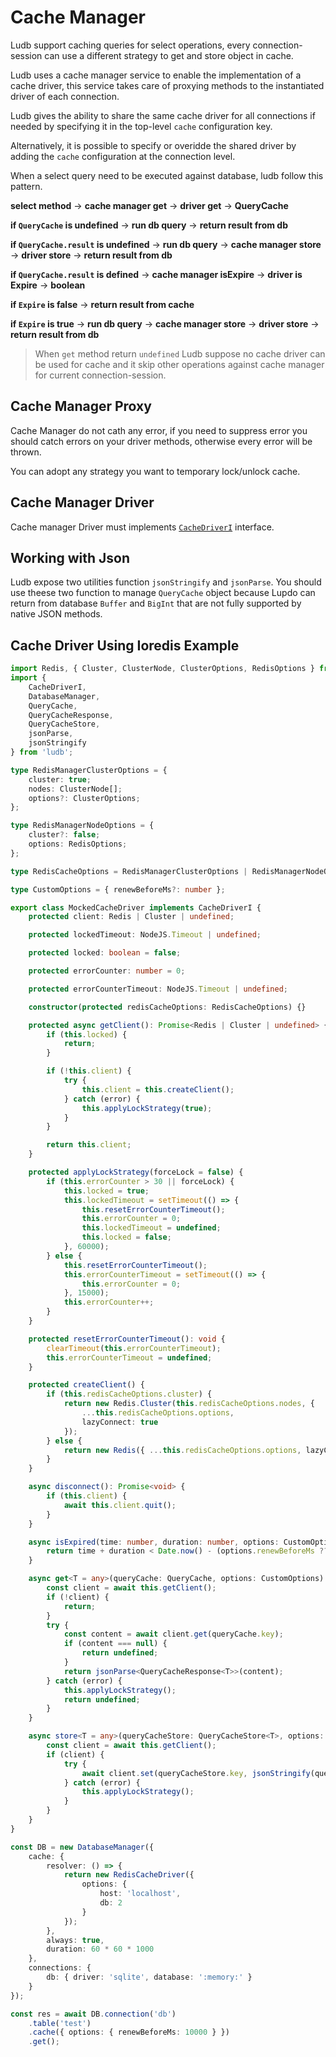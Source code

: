 # Cache Manager

Ludb support caching queries for select operations, every connection-session can use a different strategy to get and store object in cache.

Ludb uses a cache manager service to enable the implementation of a cache driver, this service takes care of proxying methods to the instantiated driver of each connection.

Ludb gives the ability to share the same cache driver for all connections if needed by specifying it in the top-level `cache` configuration key.

Alternatively, it is possible to specify or overidde the shared driver by adding the `cache` configuration at the connection level.

When a select query need to be executed against database, ludb follow this pattern.

**select method** -> **cache manager get** -> **driver get** -> **QueryCache**

**if `QueryCache` is undefined** -> **run db query** -> **return result from db**

**if `QueryCache.result` is undefined** -> **run db query** -> **cache manager store** -> **driver store** -> **return result from db**

**if `QueryCache.result` is defined** -> **cache manager isExpire** -> **driver is Expire** -> **boolean**

**if `Expire` is false** -> **return result from cache**

**if `Expire` is true** -> **run db query** -> **cache manager store** -> **driver store** -> **return result from db**

> When `get` method return `undefined` Ludb suppose no cache driver can be used for cache and it skip other operations against cache manager for current connection-session.

## Cache Manager Proxy

Cache Manager do not cath any error, if you need to suppress error you should catch errors on your driver methods, otherwise every error will be thrown.

You can adopt any strategy you want to temporary lock/unlock cache.

## Cache Manager Driver

Cache manager Driver must implements [`CacheDriverI`](https://ludb.lupennat.com/api/interfaces/CacheDriverI.html) interface.

## Working with Json

Ludb expose two utilities function `jsonStringify` and `jsonParse`. You should use theese two function to manage `QueryCache` object because Lupdo can return from database `Buffer` and `BigInt` that are not fully supported by native JSON methods.

## Cache Driver Using Ioredis Example

```ts
import Redis, { Cluster, ClusterNode, ClusterOptions, RedisOptions } from 'ioredis';
import {
    CacheDriverI,
    DatabaseManager,
    QueryCache,
    QueryCacheResponse,
    QueryCacheStore,
    jsonParse,
    jsonStringify
} from 'ludb';

type RedisManagerClusterOptions = {
    cluster: true;
    nodes: ClusterNode[];
    options?: ClusterOptions;
};

type RedisManagerNodeOptions = {
    cluster?: false;
    options: RedisOptions;
};

type RedisCacheOptions = RedisManagerClusterOptions | RedisManagerNodeOptions;

type CustomOptions = { renewBeforeMs?: number };

export class MockedCacheDriver implements CacheDriverI {
    protected client: Redis | Cluster | undefined;

    protected lockedTimeout: NodeJS.Timeout | undefined;

    protected locked: boolean = false;

    protected errorCounter: number = 0;

    protected errorCounterTimeout: NodeJS.Timeout | undefined;

    constructor(protected redisCacheOptions: RedisCacheOptions) {}

    protected async getClient(): Promise<Redis | Cluster | undefined> {
        if (this.locked) {
            return;
        }

        if (!this.client) {
            try {
                this.client = this.createClient();
            } catch (error) {
                this.applyLockStrategy(true);
            }
        }

        return this.client;
    }

    protected applyLockStrategy(forceLock = false) {
        if (this.errorCounter > 30 || forceLock) {
            this.locked = true;
            this.lockedTimeout = setTimeout(() => {
                this.resetErrorCounterTimeout();
                this.errorCounter = 0;
                this.lockedTimeout = undefined;
                this.locked = false;
            }, 60000);
        } else {
            this.resetErrorCounterTimeout();
            this.errorCounterTimeout = setTimeout(() => {
                this.errorCounter = 0;
            }, 15000);
            this.errorCounter++;
        }
    }

    protected resetErrorCounterTimeout(): void {
        clearTimeout(this.errorCounterTimeout);
        this.errorCounterTimeout = undefined;
    }

    protected createClient() {
        if (this.redisCacheOptions.cluster) {
            return new Redis.Cluster(this.redisCacheOptions.nodes, {
                ...this.redisCacheOptions.options,
                lazyConnect: true
            });
        } else {
            return new Redis({ ...this.redisCacheOptions.options, lazyConnect: true });
        }
    }

    async disconnect(): Promise<void> {
        if (this.client) {
            await this.client.quit();
        }
    }

    async isExpired(time: number, duration: number, options: CustomOptions): Promise<boolean> {
        return time + duration < Date.now() - (options.renewBeforeMs ?? 0);
    }

    async get<T = any>(queryCache: QueryCache, options: CustomOptions): Promise<QueryCacheResponse<T> | undefined> {
        const client = await this.getClient();
        if (!client) {
            return;
        }
        try {
            const content = await client.get(queryCache.key);
            if (content === null) {
                return undefined;
            }
            return jsonParse<QueryCacheResponse<T>>(content);
        } catch (error) {
            this.applyLockStrategy();
            return undefined;
        }
    }

    async store<T = any>(queryCacheStore: QueryCacheStore<T>, options: CustomOptions): Promise<void> {
        const client = await this.getClient();
        if (client) {
            try {
                await client.set(queryCacheStore.key, jsonStringify(queryCacheStore), 'PX', queryCacheStore.duration);
            } catch (error) {
                this.applyLockStrategy();
            }
        }
    }
}

const DB = new DatabaseManager({
    cache: {
        resolver: () => {
            return new RedisCacheDriver({
                options: {
                    host: 'localhost',
                    db: 2
                }
            });
        },
        always: true,
        duration: 60 * 60 * 1000
    },
    connections: {
        db: { driver: 'sqlite', database: ':memory:' }
    }
});

const res = await DB.connection('db')
    .table('test')
    .cache({ options: { renewBeforeMs: 10000 } })
    .get();
```
